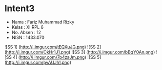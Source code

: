 # Intent3

* Nama : Fariz Muhammad Rizky
* Kelas : XI RPL 6
* No. Absen : 12
* NISN : 1433.070


![SS 1] (http://i.imgur.com/tEQXuJG.png) ![SS 2] (http://i.imgur.com/OkHr1J1.png)
![SS 3] (http://i.imgur.com/bBqY0An.png) ![SS 4] (http://i.imgur.com/7p4zaJm.png)
![SS 5] (http://i.imgur.com/pvAUJh1.png)
